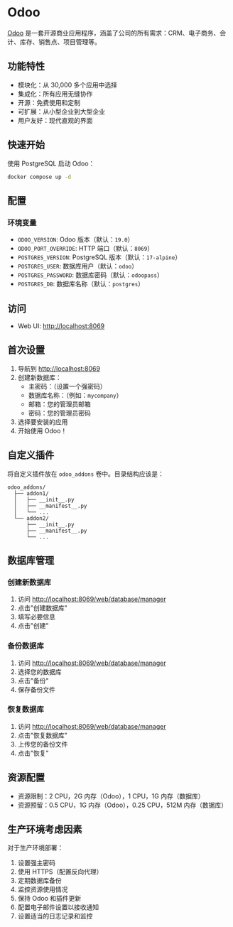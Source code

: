 # Odoo

[Odoo](https://www.odoo.com/) 是一套开源商业应用程序，涵盖了公司的所有需求：CRM、电子商务、会计、库存、销售点、项目管理等。

## 功能特性

- 模块化：从 30,000 多个应用中选择
- 集成化：所有应用无缝协作
- 开源：免费使用和定制
- 可扩展：从小型企业到大型企业
- 用户友好：现代直观的界面

## 快速开始

使用 PostgreSQL 启动 Odoo：

```bash
docker compose up -d
```

## 配置

### 环境变量

- `ODOO_VERSION`: Odoo 版本（默认：`19.0`）
- `ODOO_PORT_OVERRIDE`: HTTP 端口（默认：`8069`）
- `POSTGRES_VERSION`: PostgreSQL 版本（默认：`17-alpine`）
- `POSTGRES_USER`: 数据库用户（默认：`odoo`）
- `POSTGRES_PASSWORD`: 数据库密码（默认：`odoopass`）
- `POSTGRES_DB`: 数据库名称（默认：`postgres`）

## 访问

- Web UI: <http://localhost:8069>

## 首次设置

1. 导航到 <http://localhost:8069>
2. 创建新数据库：
   - 主密码：（设置一个强密码）
   - 数据库名称：（例如：`mycompany`）
   - 邮箱：您的管理员邮箱
   - 密码：您的管理员密码
3. 选择要安装的应用
4. 开始使用 Odoo！

## 自定义插件

将自定义插件放在 `odoo_addons` 卷中。目录结构应该是：

```text
odoo_addons/
  ├── addon1/
  │   ├── __init__.py
  │   ├── __manifest__.py
  │   └── ...
  └── addon2/
      ├── __init__.py
      ├── __manifest__.py
      └── ...
```

## 数据库管理

### 创建新数据库

1. 访问 <http://localhost:8069/web/database/manager>
2. 点击"创建数据库"
3. 填写必要信息
4. 点击"创建"

### 备份数据库

1. 访问 <http://localhost:8069/web/database/manager>
2. 选择您的数据库
3. 点击"备份"
4. 保存备份文件

### 恢复数据库

1. 访问 <http://localhost:8069/web/database/manager>
2. 点击"恢复数据库"
3. 上传您的备份文件
4. 点击"恢复"

## 资源配置

- 资源限制：2 CPU，2G 内存（Odoo），1 CPU，1G 内存（数据库）
- 资源预留：0.5 CPU，1G 内存（Odoo），0.25 CPU，512M 内存（数据库）

## 生产环境考虑因素

对于生产环境部署：

1. 设置强主密码
2. 使用 HTTPS（配置反向代理）
3. 定期数据库备份
4. 监控资源使用情况
5. 保持 Odoo 和插件更新
6. 配置电子邮件设置以接收通知
7. 设置适当的日志记录和监控
